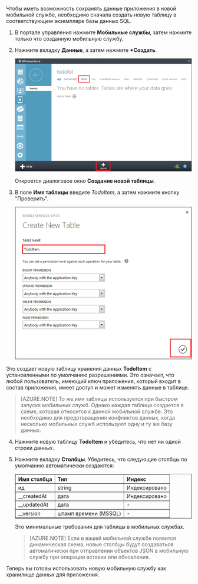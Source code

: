 ﻿Чтобы иметь возможность сохранять данные приложения в новой мобильной службе, необходимо сначала создать новую таблицу в соответствующем экземпляре базы данных SQL.

1. В портале управления нажмите **Мобильные службы**, затем нажмите только что созданную мобильную службу.

2. Нажмите вкладку **Данные**, а затем нажмите **+Создать**.
	
   	![mobile-data-tab-empty](./media/mobile-services-create-new-service-data-2/mobile-data-tab-empty.png)

   	Откроется диалоговое окно **Создание новой таблицы**.

3. В поле **Имя таблицы** введите _TodoItem_, а затем нажмите кнопку "Проверить".

 	![mobile-create-todoitem-table](./media/mobile-services-create-new-service-data-2/mobile-create-todoitem-table.png)

  Это создает новую таблицу хранения данных **TodoItem** с установленными по умолчанию разрешениями. Это означает, что любой пользователь, имеющий ключ приложения, который входит в состав приложения, имеет доступ и может изменять данные в таблице. 

> [AZURE.NOTE] 
> То же имя таблицы используется при быстром запуске мобильных служб. Однако каждая таблица создается в схеме, которая относится к данной мобильной службе. Это необходимо для предотвращения конфликтов данных, когда несколько мобильных служб используют одну и ту же базу данных.

4. Нажмите новую таблицу **TodoItem** и убедитесь, что нет ни одной строки данных.

5. Нажмите вкладку **Столбцы**. Убедитесь, что следующие столбцы по умолчанию автоматически создаются: 
	
	<table border="1" cellpadding="10">
 	<tr>
 	<th>Имя столбца</th>
 	<th>Тип</th>
 	<th>Индекс</th>
 	</tr>
 	<tr>
 	<td>ид</td>
 	<td>string</td>
 	<td>Индексировано</td>
 	</tr>
 	<tr>
 	<td>__createdAt</td>
 	<td>дата</td>
 	<td>Индексировано</td>
 	</tr>
 	<tr>
 	<td>__updatedAt</td>
 	<td>дата</td>
 	<td><font color="transparent">-</font></td>
 	</tr>
 	<tr>
 	<td>__version</td>
 	<td>штамп времени (MSSQL)</td>
 	<td><font color="transparent">-</font></td>
 	</tr> 	
 	</table> 	
		

  	Это минимальные требования для таблицы в мобильных службах. 

    > [AZURE.NOTE] Если в вашей мобильной службе появится динамическая схема, новые столбцы будут создаваться автоматически при отправлении объектов JSON в мобильную службу при операции вставки или обновления.

Теперь вы готовы использовать новую мобильную службу как хранилище данных для приложения.

<!--HONumber=42-->
